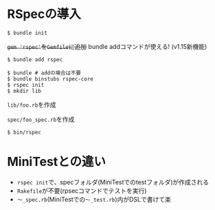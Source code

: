 # RSpecの導入

```
$ bundle init
```

~~`gem 'rspec'`を`Gemfile`に追加~~
bundle addコマンドが使える! (v1.15新機能)
```
$ bundle add rspec
```

```
$ bundle # addの場合は不要
$ bundle binstubs rspec-core
$ rspec init
$ mkdir lib
```

`lib/foo.rb`を作成

`spec/foo_spec.rb`を作成

```
$ bin/rspec
```

# MiniTestとの違い

- `rspec init`で、specフォルダ(MiniTestでのtestフォルダ)が作成される
- `Rakefile`が不要(rpsecコマンドでテストを実行)
- `〜_spec.rb`(MiniTestでの`〜_test.rb`)内がDSLで書けて楽
